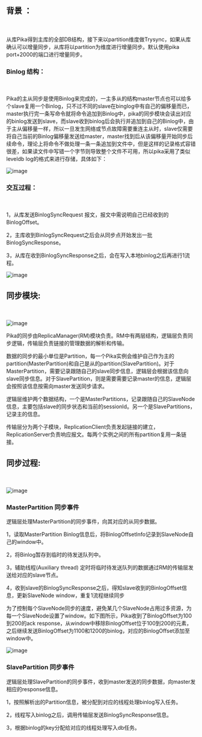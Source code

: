 ## 背景 ：
<br/></br>
从库Pika得到主库的全部DB结构，接下来以partition维度做Trysync，如果从库确认可以增量同步，从库将以partition为维度进行增量同步。默认使用pika port+2000的端口进行增量同步。

### Binlog 结构：
<br/></br>
Pika的主从同步是使用Binlog来完成的，一主多从的结构master节点也可以给多个slave复用一个Binlog，只不过不同的slave在binglog中有自己的偏移量而已，master执行完一条写命令就将命令追加到Binlog中，pika的同步模块会读出对应的binlog发送到slave，而slave收到binlog后会执行并追加到自己的Binlog中，由于主从偏移量一样，所以一旦发生网络或节点故障需要重连主从时，slave仅需要将自己当前的Binlog偏移量发送给master，master找到后从该偏移量开始同步后续命令，理论上将命令不做处理一条一条追加到文件中，但是这样的记录格式容错很差，如果读文件中写错一个字节则导致整个文件不可用，所以pika采用了类似leveldb log的格式来进行存储，具体如下：

![image](http://ww2.sinaimg.cn/large/c2cd4307gw1f6m74717b3j20rm0gjwgw.jpg)

### 交互过程：
<br/></br>
1，从库发送BinlogSyncRequest 报文，报文中需说明自己已经收到的BinlogOffset。

2，主库收到BinlogSyncRequest之后会从同步点开始发出一批BinlogSyncResponse。

3，从库在收到BinlogSyncResponse之后，会在写入本地binlog之后再进行1流程。

![image](https://i.imgur.com/JVfTV22.png)

## 同步模块:
<br/></br>
![image](https://i.imgur.com/5ByKpsA.png )

Pika的同步由ReplicaManager(RM)模块负责。RM中有两层结构，逻辑层负责同步逻辑，传输层负责链接的管理数据的解析和传输。

数据的同步的最小单位是Partition，每一个Pika实例会维护自己作为主的partition(MasterPartition)和自己是从的partition(SlavePartition)。对于MasterPartition，需要记录跟随自己的slave同步信息，逻辑层会根据该信息向slave同步信息。对于SlavePartition，则是需要需要记录master的信息，逻辑层会按照该信息按需向master发送同步请求。

逻辑层维护两个数据结构，一个是MasterPartitions，记录跟随自己的SlaveNode信息，主要包括slave的同步状态和当前的sessionId。另一个是SlavePartitions，记录主的信息。

传输层分为两个子模块，ReplicationClient负责发起链接的建立，ReplicationServer负责响应报文。每两个实例之间的所有partition复用一条链接。



## 同步过程:
<br/></br>
![image](https://i.imgur.com/1Q8PbjF.png )


### MasterPartition 同步事件
逻辑层处理MasterPartition的同步事件，向其对应的从同步数据。

1，读取MasterPartition Binlog信息后，将BinlogOffsetInfo记录到SlaveNode自己的window中。

2，将Binlog暂存到临时的待发送队列中。

3，辅助线程(Auxiliary thread) 定时将临时待发送队列的数据通过RM的传输层发送给对应的slave节点。

4，收到slave的BinlogSyncResponse之后，得知slave收到的BinlogOffset信息，更新SlaveNode window，重复1流程继续同步

为了控制每个SlaveNode同步的速度，避免某几个SlaveNode占用过多资源，为每一个SlaveNode设置了window。如下图所示，Pika收到了BinlogOffset为100到200的ack response，从window中移除BinlogOffset位于100到200的元素，之后继续发送BinlogOffset为1100和1200的binlog，对应的BinlogOffset添加至window中。



![image](https://i.imgur.com/0GtOhk4.png)


### SlavePartition 同步事件
逻辑层处理SlavePartition的同步事件，收到master发送的同步数据，向master发相应的response信息。

1，按照解析出的Partition信息，被分配到对应的线程处理binlog写入任务。

2，线程写入binlog之后，调用传输层发送BinlogSyncResponse信息。

3，根据binlog的key分配给对应的线程处理写入db任务。

